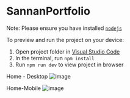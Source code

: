 
  # SannanPortfolio

  Note: Please ensure you have installed <code><a href="https://nodejs.org/en/download/">nodejs</a></code>

  To preview and run the project on your device:
  1) Open project folder in <a href="https://code.visualstudio.com/download">Visual Studio Code</a>
  2) In the terminal, run `npm install`
  3) Run `npm run dev` to view project in browser
  
Home - Desktop
![image](https://github.com/ghazaliLabs/NextJsPortfolio/assets/103549464/ad66ecd4-51de-4d87-9393-f6c39edbf1e0)

Home-Mobile
![image](https://github.com/ghazaliLabs/NextJsPortfolio/assets/103549464/44adfe90-cdf1-49c5-95af-f387482e1df8)


